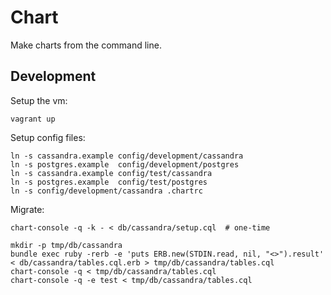 # Chart

Make charts from the command line.

## Development

Setup the vm:

    vagrant up

Setup config files:

    ln -s cassandra.example config/development/cassandra
    ln -s postgres.example  config/development/postgres
    ln -s cassandra.example config/test/cassandra
    ln -s postgres.example  config/test/postgres
    ln -s config/development/cassandra .chartrc

Migrate:

    chart-console -q -k - < db/cassandra/setup.cql  # one-time

    mkdir -p tmp/db/cassandra
    bundle exec ruby -rerb -e 'puts ERB.new(STDIN.read, nil, "<>").result' < db/cassandra/tables.cql.erb > tmp/db/cassandra/tables.cql
    chart-console -q < tmp/db/cassandra/tables.cql
    chart-console -q -e test < tmp/db/cassandra/tables.cql
